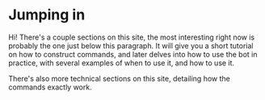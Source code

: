 # Jumping in

Hi! There's a couple sections on this site, the most interesting right now is probably the one just below this paragraph. It will give you a short tutorial on how to construct commands, and later delves into how to use the bot in practice, with several examples of when to use it, and how to use it.

There's also more technical sections on this site, detailing how the commands exactly work.

## 



